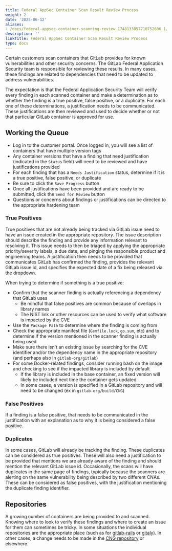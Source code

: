 ```yaml
---
title: Federal AppSec Container Scan Result Review Process
weight: 2
date: '2025-06-12'
aliases:
- /docs/federal-appsec-container-scanning-review_1748133857710752606_1/
description: ''
linkTitle: Federal AppSec Container Scan Result Review Process
type: docs
---
```


Certain customers scan containers that GitLab provides for known vulnerabilities and other security concerns. The GitLab Federal Application Security team is responsible for reviewing these results. In many cases, these findings are related to dependencies that need to be updated to address vulnerabilities.

The expectation is that the Federal Application Security Team will verify every finding in each scanned container and make a determination as to whether the finding is a true positive, false positive, or a duplicate. For each one of these determinations, a justification needs to be communicated. These justifications are then reviewed and used to decide whether or not that particular GitLab container is approved for use.

## Working the Queue

- Log in to the customer portal. Once logged in, you will see a list of containers that have multiple version tags
- Any container versions that have a finding that need justification (indicated in the `Status` field) will need to be reviewed and have justifications provided
- For each finding that has a `Needs Justification` status, determine if it is a true positive, false positive, or duplicate
- Be sure to click the `Save Progress` button
- Once all justifications have been provided and are ready to be submitted, click the `Send for Review` button
- Questions or concerns about findings or justifications can be directed to the appropriate hardening team

### True Positives

True positives that are not already being tracked via GitLab issue need to have an issue created in the appropriate repository. The issue description should describe the finding and provide any information relevant to resolving it. This issue needs to then be triaged by applying the appropriate priority/severity labels, a due date, and pinging the responsible product and engineering teams. A justification then needs to be provided that communicates GitLab has confirmed the finding, provides the relevant GitLab issue id, and specifies the expected date of a fix being released via the dropdown.

When trying to determine if something is a true positive:

- Confirm that the scanner finding is actually referencing a dependency that GitLab uses
  - Be mindful that false positives are common because of overlaps in library names
  - The NIST link or other resources can be used to verify what software is impacted by the CVE
- Use the `Package Path` to determine where the finding is coming from
- Check the appropriate manifest file (`Gemfile.lock`, `go.sum`, etc) and to determine if the version mentioned in the scanner finding is actually being used
- Make sure there isn't an existing issue by searching for the CVE identifier and/or the dependency name in the appropriate repository (and perhaps also in `gitlab-org/gitlab`)
- For some Docker-related findings, consider running bash on the image and checking to see if the impacted library is included by default
  - If the library is included in the base container, an fixed version will likely be included next time the container gets updated
  - In some cases, a version is specified in a GitLab repository and will need to be changed (ex in `gitlab-org/build/CNG`)

### False Positives

If a finding is a false positive, that needs to be communicated in the justification with an explanation as to why it is being considered a false positive.

### Duplicates

In some cases, GitLab will already be tracking the finding. These duplicates can be considered as true positives. These will also need a justification to be provided that mentions we are already aware of the finding and should mention the relevant GitLab issue id. Occasionally, the scans will have duplicates in the same page of findings, typically because the scanners are alerting on the same vulnerability being described by two different CNAs. These can be considered as false positives, with the justification mentioning the duplicate finding identifier.

## Repositories

A growing number of containers are being provided to and scanned. Knowing where to look to verify these findings and where to create an issue for them can sometimes be tricky. In some situations the individual repositories are the appropriate place (such as for [gitlab-rails](https://gitlab.com/gitlab-org/gitlab) or [gitaly](https://gitlab.com/gitlab-org/gitaly/)). In other cases, a change needs to be made in the [CNG repository](https://gitlab.com/gitlab-org/build/CNG) or elsewhere.
